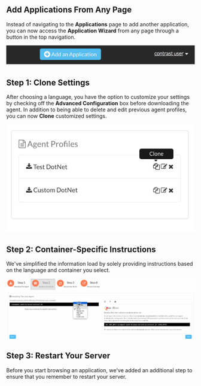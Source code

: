 <!--
title: "Adding An Application"
description: "Instructions on how to add an application"
-->

## Add Applications From Any Page

Instead of navigating to the **Applications** page to add another application, you can now access the **Application Wizard** from any page through a button in the top navigation.

<a href="assets/images/KB3-f03_1.png" rel="lightbox" title="Add Application Button"><img class="thumbnail" src="assets/images/KB3-f03_1.png"/></a>

## Step 1: Clone Settings

After choosing a language, you have the option to customize your settings by checking off the **Advanced Configuration** box before downloading the agent. In addition to being able to delete and edit previous agent profiles, you can now **Clone** customized settings.

<a href="assets/images/KB3-f03_2.png" rel="lightbox" title="Clone Icon"><img class="thumbnail" src="assets/images/KB3-f03_2.png"/></a>

## Step 2: Container-Specific Instructions

We've simplified the information load by solely providing instructions based on the language and container you select.

<a href="assets/images/KB3-f03_3.gif" rel="lightbox" title="Container Selection"><img class="thumbnail" src="assets/images/KB3-f03_3.gif"/></a>

## Step 3: Restart Your Server

Before you start browsing an application, we've added an additional step to ensure that you remember to restart your server.
